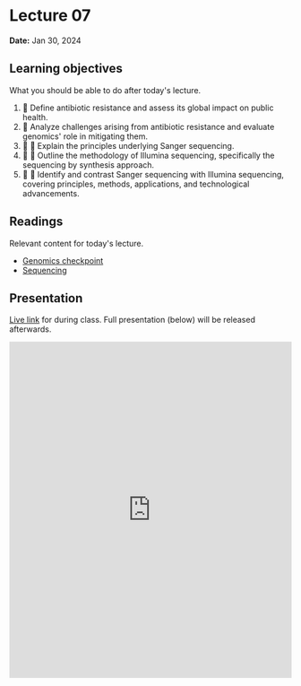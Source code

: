 # Lecture 07

**Date:** Jan 30, 2024

## Learning objectives

What you should be able to do after today's lecture.

1.  🧫 Define antibiotic resistance and assess its global impact on public health.
2.  🧫 Analyze challenges arising from antibiotic resistance and evaluate genomics' role in mitigating them.
3.  🧫 🧮 Explain the principles underlying Sanger sequencing.
4.  🧫 🧮 Outline the methodology of Illumina sequencing, specifically the sequencing by synthesis approach.
5.  🧫 🧮 Identify and contrast Sanger sequencing with Illumina sequencing, covering principles, methods, applications, and technological advancements.

## Readings

Relevant content for today's lecture.

-   [Genomics checkpoint](/assessments/checkpoints/genomics/)
-   [Sequencing](/modules/genomics/sequencing/)

## Presentation

[Live link](https://slides.com/d/YJdzcYY/live) for during class.
Full presentation (below) will be released afterwards.

<iframe src="https://slides.com/aalexmmaldonado/biosc1540-2024s-l07/embed?byline=hidden&share=hidden" width="100%" height="600" title="biosc1540-2024s-L07" scrolling="no" frameborder="0" webkitallowfullscreen mozallowfullscreen allowfullscreen></iframe>

